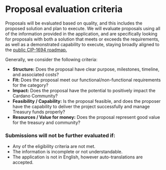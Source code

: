 # Proposal evaluation criteria

Proposals will be evaluated based on quality, and this includes the proposed solution and plan to execute. We will evaluate proposals using all of the information provided in the application, and are specifically looking for proposals with both a solution that meets or exceeds the requirements, as well as a demonstrated capability to execute, staying broadly aligned to the [public CIP-1694 roadmap.](https://www.intersectmbo.org/roadmap)

Generally, we consider the following criteria:

* **Structure:** Does the proposal have clear purpose, milestones, timeline, and associated costs?
* **Fit:** Does the proposal meet our functional/non-functional requirements for the category?
* **Impact:** Does the proposal have the potential to positively impact the Cardano Community?
* **Feasibility / Capability:** Is the proposal feasible, and does the proposer have the capability to deliver the project successfully and manage Treasury funds properly?
* **Resources / Value for money:** Does the proposal represent good value for the treasury and community?

### Submissions will not be further evaluated if:

* Any of the eligibility criteria are not met.
* The information is incomplete or not understandable.
* The application is not in English, however auto-translations are accepted.

